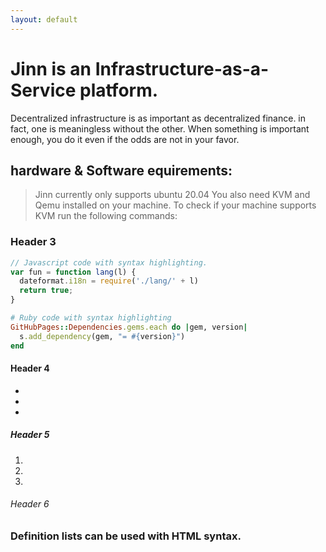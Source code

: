 ```yaml
---
layout: default
---
```



# Jinn is an Infrastructure-as-a-Service platform. 

Decentralized infrastructure is as important as decentralized finance. in fact, one is meaningless without the other. When something is important enough, you do it even if the odds are not in your favor.


## hardware & Software equirements:

> Jinn currently only supports ubuntu 20.04 
> You also need KVM and Qemu installed on your machine.
> To check if your machine supports KVM run the following commands:

### Header 3

```js
// Javascript code with syntax highlighting.
var fun = function lang(l) {
  dateformat.i18n = require('./lang/' + l)
  return true;
}
```

```ruby
# Ruby code with syntax highlighting
GitHubPages::Dependencies.gems.each do |gem, version|
  s.add_dependency(gem, "= #{version}")
end
```

#### Header 4

*   
*   
*   

##### Header 5

1.  
2. 
3.  

###### Header 6




### Definition lists can be used with HTML syntax.
